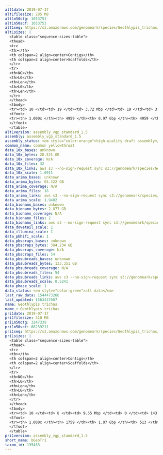 ```yaml
---
alt1date: 2019-07-17
alt1filesize: 285 MB
alt1n50ctg: 1053753
alt1n50scf: 1053753
alt1seq: https://s3.amazonaws.com/genomeark/species/Geothlypis_trichas/bGeoTri1/assembly_vgp_standard_1.5/bGeoTri1.alt.asm.20190717.fasta.gz
alt1sizes: |
  <table class="sequence-sizes-table">
  <thead>
  <tr>
  <th></th>
  <th colspan=2 align=center>Contigs</th>
  <th colspan=2 align=center>Scaffolds</th>
  </tr>
  <tr>
  <th>NG</th>
  <th>LG</th>
  <th>Len</th>
  <th>LG</th>
  <th>Len</th>
  </tr>
  </thead>
  <tbody>
  <tr><td> 10 </td><td> 19 </td><td> 3.72 Mbp </td><td> 19 </td><td> 3.72 Mbp </td></tr>  <tr><td> 20 </td><td> 51 </td><td> 2.70 Mbp </td><td> 51 </td><td> 2.70 Mbp </td></tr>  <tr><td> 30 </td><td> 93 </td><td> 1.97 Mbp </td><td> 93 </td><td> 1.97 Mbp </td></tr>  <tr><td> 40 </td><td> 152 </td><td> 1.39 Mbp </td><td> 152 </td><td> 1.39 Mbp </td></tr>  <tr style="background-color:#cccccc;"><td> 50 </td><td> 233 </td><td> 1.05 Mbp </td><td> 233 </td><td> 1.05 Mbp </td></tr>  <tr><td> 60 </td><td> 348 </td><td> 0.70 Mbp </td><td> 348 </td><td> 0.70 Mbp </td></tr>  <tr><td> 70 </td><td> 529 </td><td> 0.42 Mbp </td><td> 529 </td><td> 0.42 Mbp </td></tr>  <tr><td> 80 </td><td> 852 </td><td> 0.21 Mbp </td><td> 852 </td><td> 0.21 Mbp </td></tr>  <tr><td> 90 </td><td> 1628 </td><td> 71.66 Kbp </td><td> 1628 </td><td> 71.66 Kbp </td></tr>  <tr><td> 100 </td><td> 4958 </td><td> 564  bp </td><td> 4958 </td><td> 564  bp </td></tr>  </tbody>
  <tfoot>
  <tr><th> 1.000x </th><th> 4959 </th><th> 0.97 Gbp </th><th> 4959 </th><th> 0.97 Gbp </th></tr>
  </tfoot>
  </table>
alt1version: assembly_vgp_standard_1.5
assembly: assembly_vgp_standard_1.5
assembly_status: <em style="color:orange">high-quality draft assembly</em>
common_name: common yellowthroat
data_10x_bases: unknown
data_10x_bytes: 28.521 GB
data_10x_coverage: N/A
data_10x_files: 32
data_10x_links: aws s3 --no-sign-request sync s3://genomeark/species/Geothlypis_trichas/bGeoTri1/genomic_data/10x/ .<br>
data_10x_scale: 1.6011
data_arima_bases: unknown
data_arima_bytes: 65.322 GB
data_arima_coverage: N/A
data_arima_files: 18
data_arima_links: aws s3 --no-sign-request sync s3://genomeark/species/Geothlypis_trichas/bGeoTri1/genomic_data/arima/ .<br>
data_arima_scale: 1.9402
data_bionano_bases: unknown
data_bionano_bytes: 2.877 GB
data_bionano_coverage: N/A
data_bionano_files: 2
data_bionano_links: aws s3 --no-sign-request sync s3://genomeark/species/Geothlypis_trichas/bGeoTri1/genomic_data/bionano/ .<br>
data_dovetail_scale: 1
data_illumina_scale: 1
data_pbhifi_scale: 1
data_pbscraps_bases: unknown
data_pbscraps_bytes: 384.234 GB
data_pbscraps_coverage: N/A
data_pbscraps_files: 54
data_pbsubreads_bases: unknown
data_pbsubreads_bytes: 133.351 GB
data_pbsubreads_coverage: N/A
data_pbsubreads_files: 54
data_pbsubreads_links: aws s3 --no-sign-request sync s3://genomeark/species/Geothlypis_trichas/bGeoTri1/genomic_data/pacbio/ . --exclude "*scraps.bam* --exclude "*ccs.bam*"<br>
data_pbsubreads_scale: 0.5241
data_phase_scale: 1
data_status: <em style="color:green">all data</em>
last_raw_data: 1544473266
last_updated: 1563437087
name: Geothlypis trichas
name_: Geothlypis_trichas
pri1date: 2019-07-17
pri1filesize: 310 MB
pri1n50ctg: 3247339
pri1n50scf: 68239211
pri1seq: https://s3.amazonaws.com/genomeark/species/Geothlypis_trichas/bGeoTri1/assembly_vgp_standard_1.5/bGeoTri1.pri.asm.20190717.fasta.gz
pri1sizes: |
  <table class="sequence-sizes-table">
  <thead>
  <tr>
  <th></th>
  <th colspan=2 align=center>Contigs</th>
  <th colspan=2 align=center>Scaffolds</th>
  </tr>
  <tr>
  <th>NG</th>
  <th>LG</th>
  <th>Len</th>
  <th>LG</th>
  <th>Len</th>
  </tr>
  </thead>
  <tbody>
  <tr><td> 10 </td><td> 8 </td><td> 9.55 Mbp </td><td> 0 </td><td> 143.27 Mbp </td></tr>  <tr><td> 20 </td><td> 20 </td><td> 8.34 Mbp </td><td> 1 </td><td> 112.37 Mbp </td></tr>  <tr><td> 30 </td><td> 35 </td><td> 6.14 Mbp </td><td> 2 </td><td> 94.71 Mbp </td></tr>  <tr><td> 40 </td><td> 54 </td><td> 4.69 Mbp </td><td> 4 </td><td> 70.71 Mbp </td></tr>  <tr style="background-color:#cccccc;"><td> 50 </td><td> 81 </td><td style="background-color:#88ff88;"> 3.25 Mbp </td><td> 5 </td><td style="background-color:#88ff88;"> 68.24 Mbp </td></tr>  <tr><td> 60 </td><td> 120 </td><td> 2.26 Mbp </td><td> 8 </td><td> 31.96 Mbp </td></tr>  <tr><td> 70 </td><td> 179 </td><td> 1.31 Mbp </td><td> 12 </td><td> 20.88 Mbp </td></tr>  <tr><td> 80 </td><td> 283 </td><td> 0.82 Mbp </td><td> 18 </td><td> 16.10 Mbp </td></tr>  <tr><td> 90 </td><td> 484 </td><td> 0.32 Mbp </td><td> 29 </td><td> 5.78 Mbp </td></tr>  <tr><td> 100 </td><td> 1758 </td><td> 813  bp </td><td> 512 </td><td> 1.63 Kbp </td></tr>  </tbody>
  <tfoot>
  <tr><th> 1.000x </th><th> 1759 </th><th> 1.07 Gbp </th><th> 513 </th><th> 1.10 Gbp </th></tr>
  </tfoot>
  </table>
pri1version: assembly_vgp_standard_1.5
short_name: bGeoTri
taxon_id: 135433
---
```

